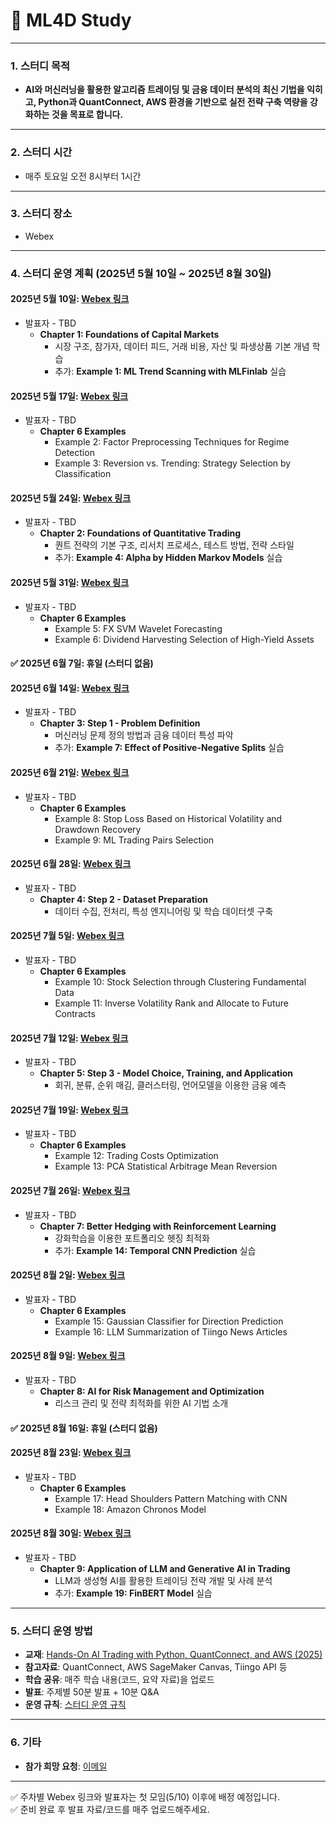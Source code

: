 # 📢 ML4D Study

---

### **1. 스터디 목적**
- **AI와 머신러닝을 활용한 알고리즘 트레이딩 및 금융 데이터 분석의 최신 기법을 익히고, Python과 QuantConnect, AWS 환경을 기반으로 실전 전략 구축 역량을 강화하는 것을 목표로 합니다.**

---

### **2. 스터디 시간**
- 매주 토요일 오전 8시부터 1시간

---

### **3. 스터디 장소**
- Webex

---

### **4. 스터디 운영 계획 (2025년 5월 10일 ~ 2025년 8월 30일)**

#### **2025년 5월 10일**: [Webex 링크](https://example.com)
- 발표자 - TBD
  - **Chapter 1: Foundations of Capital Markets**  
    - 시장 구조, 참가자, 데이터 피드, 거래 비용, 자산 및 파생상품 기본 개념 학습
    - 추가: **Example 1: ML Trend Scanning with MLFinlab** 실습

#### **2025년 5월 17일**: [Webex 링크](https://example.com)
- 발표자 - TBD
  - **Chapter 6 Examples**  
    - Example 2: Factor Preprocessing Techniques for Regime Detection  
    - Example 3: Reversion vs. Trending: Strategy Selection by Classification

#### **2025년 5월 24일**: [Webex 링크](https://example.com)
- 발표자 - TBD
  - **Chapter 2: Foundations of Quantitative Trading**  
    - 퀀트 전략의 기본 구조, 리서치 프로세스, 테스트 방법, 전략 스타일
    - 추가: **Example 4: Alpha by Hidden Markov Models** 실습

#### **2025년 5월 31일**: [Webex 링크](https://example.com)
- 발표자 - TBD
  - **Chapter 6 Examples**  
    - Example 5: FX SVM Wavelet Forecasting  
    - Example 6: Dividend Harvesting Selection of High-Yield Assets

#### ✅ **2025년 6월 7일**: 휴일 (스터디 없음)

#### **2025년 6월 14일**: [Webex 링크](https://example.com)
- 발표자 - TBD
  - **Chapter 3: Step 1 - Problem Definition**  
    - 머신러닝 문제 정의 방법과 금융 데이터 특성 파악
    - 추가: **Example 7: Effect of Positive-Negative Splits** 실습

#### **2025년 6월 21일**: [Webex 링크](https://example.com)
- 발표자 - TBD
  - **Chapter 6 Examples**  
    - Example 8: Stop Loss Based on Historical Volatility and Drawdown Recovery  
    - Example 9: ML Trading Pairs Selection

#### **2025년 6월 28일**: [Webex 링크](https://example.com)
- 발표자 - TBD
  - **Chapter 4: Step 2 - Dataset Preparation**  
    - 데이터 수집, 전처리, 특성 엔지니어링 및 학습 데이터셋 구축

#### **2025년 7월 5일**: [Webex 링크](https://example.com)
- 발표자 - TBD
  - **Chapter 6 Examples**  
    - Example 10: Stock Selection through Clustering Fundamental Data  
    - Example 11: Inverse Volatility Rank and Allocate to Future Contracts

#### **2025년 7월 12일**: [Webex 링크](https://example.com)
- 발표자 - TBD
  - **Chapter 5: Step 3 - Model Choice, Training, and Application**  
    - 회귀, 분류, 순위 매김, 클러스터링, 언어모델을 이용한 금융 예측

#### **2025년 7월 19일**: [Webex 링크](https://example.com)
- 발표자 - TBD
  - **Chapter 6 Examples**  
    - Example 12: Trading Costs Optimization  
    - Example 13: PCA Statistical Arbitrage Mean Reversion

#### **2025년 7월 26일**: [Webex 링크](https://example.com)
- 발표자 - TBD
  - **Chapter 7: Better Hedging with Reinforcement Learning**  
    - 강화학습을 이용한 포트폴리오 헷징 최적화
    - 추가: **Example 14: Temporal CNN Prediction** 실습

#### **2025년 8월 2일**: [Webex 링크](https://example.com)
- 발표자 - TBD
  - **Chapter 6 Examples**  
    - Example 15: Gaussian Classifier for Direction Prediction  
    - Example 16: LLM Summarization of Tiingo News Articles

#### **2025년 8월 9일**: [Webex 링크](https://example.com)
- 발표자 - TBD
  - **Chapter 8: AI for Risk Management and Optimization**  
    - 리스크 관리 및 전략 최적화를 위한 AI 기법 소개

#### ✅ **2025년 8월 16일**: 휴일 (스터디 없음)

#### **2025년 8월 23일**: [Webex 링크](https://example.com)
- 발표자 - TBD
  - **Chapter 6 Examples**  
    - Example 17: Head Shoulders Pattern Matching with CNN  
    - Example 18: Amazon Chronos Model

#### **2025년 8월 30일**: [Webex 링크](https://example.com)
- 발표자 - TBD
  - **Chapter 9: Application of LLM and Generative AI in Trading**  
    - LLM과 생성형 AI를 활용한 트레이딩 전략 개발 및 사례 분석
    - 추가: **Example 19: FinBERT Model** 실습

---

### **5. 스터디 운영 방법**
- **교재**: [Hands-On AI Trading with Python, QuantConnect, and AWS (2025)](https://www.amazon.com/)
- **참고자료**: QuantConnect, AWS SageMaker Canvas, Tiingo API 등
- **학습 공유**: 매주 학습 내용(코드, 요약 자료)을 업로드
- **발표**: 주제별 50분 발표 + 10분 Q&A
- **운영 규칙**: [스터디 운영 규칙](https://github.com/restful3/ds4th_study/blob/main/source/%EC%8A%A4%ED%84%B0%EB%94%94_%EC%9A%B4%EC%98%81_%EA%B7%9C%EC%B9%99_v01.pdf)

---

### **6. 기타**
- **참가 희망 요청**: [이메일](mailto:restful3@gmail.com)

---

✅ 주차별 Webex 링크와 발표자는 첫 모임(5/10) 이후에 배정 예정입니다.  
✅ 준비 완료 후 발표 자료/코드를 매주 업로드해주세요.